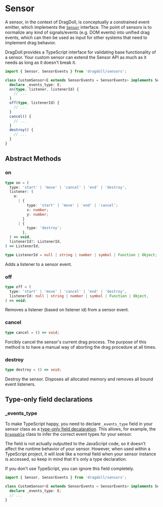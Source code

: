 # Sensor

A sensor, in the context of DragDoll, is conceptually a constrained event emitter, which implements the [`Sensor`](https://github.com/niklasramo/dragdoll/blob/main/src/sensors/sensor.ts) interface. The point of sensors is to normalize any kind of signals/events (e.g. DOM events) into unified drag events, which can then be used as input for other systems that need to implement drag behavior.

DragDoll provides a TypeScript interface for validating base functionality of a sensor. Your custom sensor can extend the Sensor API as much as it needs as long as it doesn't break it.

```ts
import { Sensor, SensorEvents } from 'dragdoll/sensors';

class CustomSensor<E extends SensorEvents = SensorEvents> implements Sensor<E> {
  declare _events_type: E;
  on(type, listener, listenerId) {
    // ...
  }
  off(type, listenerId) {
    // ...
  }
  cancel() {
    // ...
  }
  destroy() {
    // ...
  }
}
```

## Abstract Methods

### on

```ts
type on = (
  type: 'start' | 'move' | 'cancel' | 'end' | 'destroy',
  listener: (
    e:
      | {
          type: 'start' | 'move' | 'end' | 'cancel';
          x: number;
          y: number;
        }
      | {
          type: 'destroy';
        },
  ) => void,
  listenerId?: ListenerId,
) => ListenerId;

type ListenerId = null | string | number | symbol | Function | Object;
```

Adds a listener to a sensor event.

### off

```ts
type off = (
  type: 'start' | 'move' | 'cancel' | 'end' | 'destroy',
  listenerId: null | string | number | symbol | Function | Object,
) => void;
```

Removes a listener (based on listener id) from a sensor event.

### cancel

```ts
type cancel = () => void;
```

Forcibly cancel the sensor's current drag process. The purpose of this method is to have a manual way of aborting the drag procedure at all times.

### destroy

```ts
type destroy = () => void;
```

Destroy the sensor. Disposes all allocated memory and removes all bound event listeners.

## Type-only field declarations

### \_events_type

To make TypeScript happy, you need to declare `_events_type` field in your sensor class as a [type-only field decalaration](https://www.typescriptlang.org/handbook/2/classes.html#type-only-field-declarations). This allows, for example, the [`Draggable`](/draggable) class to infer the correct event types for your sensor.

The field is not actually outputted to the JavaScript code, so it doesn't affect the runtime behavior of your sensor. However, when used within a TypeScript project, it will _look_ like a normal field when your sensor instance is accessed, so keep in mind that it's only a type declaration.

If you don't use TypeScript, you can ignore this field completely.

```ts
import { Sensor, SensorEvents } from 'dragdoll/sensors';

class CustomSensor<E extends SensorEvents = SensorEvents> implements Sensor<E> {
  declare _events_type: E;
  // ...
}
```

